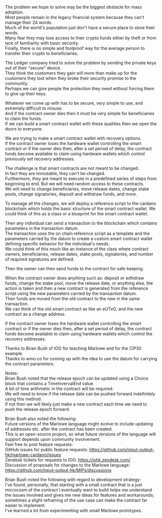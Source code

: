 The problem we hope to solve may be the biggest obstacle for mass adoption.  
Most people remain in the legacy financial system because they can't manage their 24 words.  
Much of the world's population just don't have a secure place to store their words.  
Many fear they may lose access to their crypto funds either by theft or from lack of familiarity with basic security.  
Finally, there is no simple and foolproof way for the average person to transfer their crypto to beneficiaries.  

The Ledger company tried to solve the problem by sending the private keys out of their "secure" device.  
They think the customers they gain will more than make up for the customers they lost when they broke their security promise to the community.  
Perhaps we can give people the protection they need without forcing them to give up their keys.  

Whatever we come up with has to be secure, very simple to use, and extremely difficult to misuse.  
And if the contract owner dies then it must be very simple for beneficiaries to claim the funds.  
If we can build a smart contract wallet with these qualities then we open the doors to everyone.  

We are trying to make a smart contract wallet with recovery options.  
If the contract owner loses the hardware wallet controlling the smart contract or if the owner dies then, after a set period of delay, the contract funds become available to claim using hardware wallets which control previously set recovery addresses.  

The challenge is that smart contracts are not meant to be changed.  
In fact they are immutable, they can't be changed.  
Furthermore, they are meant to execute in a predefined series of steps from beginning to end. But we will need random access to these contracts.  
We will need to change beneficiaries, move release dates, change stake pools, change signatories, deposit and withdraw funds, and more.  

To manage all the changes, we will deploy a reference script to the cardano blockchain which holds the basic structure of the smart contract wallet. We could think of this as a class or a blueprint for the smart contract wallet.  

Then any individual can send a transaction to the blockchain which contains parameters in the transaction datum.  
The transaction uses the on chain reference script as a template and the parameters carried by the datum to create a custom smart contract wallet defining specific behavior for the individual's needs.  
We could think of this much like an instance of the class where contract owners, beneficiaries, release dates, stake pools, signatories, and number of required signatures are defined.  

Then the owner can then send funds to the contract for safe keeping.  

When the contract owner does anything such as: deposit or withdraw funds, change the stake pool, move the release date, or anything else, the action is taken and then a new contract is generated from the reference script using the new parameters carried by the transaction datum.  
Then funds are moved from the old contract to the new in the same transaction.  
We can think of the old smart contract as like an eUTxO, and the new contract as a change address.  

If the contract owner loses the hardware wallet controlling the smart contract or if the owner dies then, after a set period of delay, the contract funds become available to claim using hardware wallets which control the recovery addresses.  

Thanks to Brian Bush of IOG for teaching Marlowe and for the CIP30 example.  
Thanks to wmo.co for coming up with the idea to use the datum for carrying the contract parameters.   

Notes:  
Brian Bush noted that the release epoch can be updated using a Choice block that contains a TimeInvervalEnd value.  
A bit of time arithmetic in the contract will be required.  
We will need to know if the release date can be pushed forward indefinitely using this method.  
If not then we will likely just make a new contract each time we need to push the release epoch forward.  

Brian Bush also noted the following:  
Future versions of the Marlowe language might evolve to include updating of addresses etc. after the contract has been created.  
This is an open-source project, so what future versions of the language will support depends upon community involvement.  
Feel free to post feature requests:  
GitHub issues for public feature requests: https://github.com/input-output-hk/marlowe-cardano/issues  
Zendesk tickets for requests to IOG: https://iohk.zendesk.com/  
Discussion of proposals for changes to the Marlowe language: https://github.com/input-output-hk/MIPs/discussions  

Brian Bush noted the following with regard to development strategy:    
I've found, personally, that starting with a small contract that is a just microcosm of the contract I eventually want to build helps me understand the issues involved and gives me new ideas for features and workarounds; sometimes a slight reframing of the use case can make the contract far easier to implement.  
I've learned a lot from experimenting with small Marlowe prototypes.  
